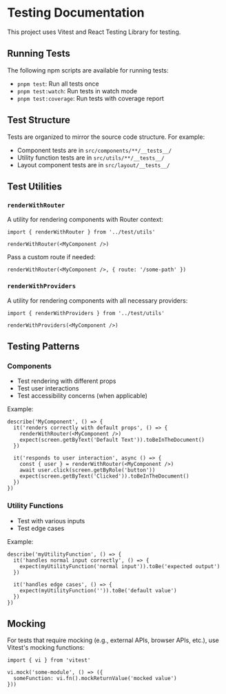 # Testing Documentation

This project uses Vitest and React Testing Library for testing.

## Running Tests

The following npm scripts are available for running tests:

- `pnpm test`: Run all tests once
- `pnpm test:watch`: Run tests in watch mode
- `pnpm test:coverage`: Run tests with coverage report

## Test Structure

Tests are organized to mirror the source code structure. For example:

- Component tests are in `src/components/**/__tests__/`
- Utility function tests are in `src/utils/**/__tests__/`
- Layout component tests are in `src/layout/__tests__/`

## Test Utilities

### `renderWithRouter`

A utility for rendering components with Router context:

```tsx
import { renderWithRouter } from '../test/utils'

renderWithRouter(<MyComponent />)
```

Pass a custom route if needed:

```tsx
renderWithRouter(<MyComponent />, { route: '/some-path' })
```

### `renderWithProviders`

A utility for rendering components with all necessary providers:

```tsx
import { renderWithProviders } from '../test/utils'

renderWithProviders(<MyComponent />)
```

## Testing Patterns

### Components

- Test rendering with different props
- Test user interactions
- Test accessibility concerns (when applicable)

Example:

```tsx
describe('MyComponent', () => {
  it('renders correctly with default props', () => {
    renderWithRouter(<MyComponent />)
    expect(screen.getByText('Default Text')).toBeInTheDocument()
  })
  
  it('responds to user interaction', async () => {
    const { user } = renderWithRouter(<MyComponent />)
    await user.click(screen.getByRole('button'))
    expect(screen.getByText('Clicked')).toBeInTheDocument()
  })
})
```

### Utility Functions

- Test with various inputs
- Test edge cases

Example:

```tsx
describe('myUtilityFunction', () => {
  it('handles normal input correctly', () => {
    expect(myUtilityFunction('normal input')).toBe('expected output')
  })
  
  it('handles edge cases', () => {
    expect(myUtilityFunction('')).toBe('default value')
  })
})
```

## Mocking

For tests that require mocking (e.g., external APIs, browser APIs, etc.), use Vitest's mocking functions:

```tsx
import { vi } from 'vitest'

vi.mock('some-module', () => ({
  someFunction: vi.fn().mockReturnValue('mocked value')
}))
```